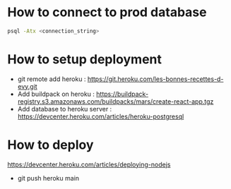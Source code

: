 # How to connect to prod database

```bash
psql -Atx <connection_string>
```

# How to setup deployment

- git remote add heroku : https://git.heroku.com/les-bonnes-recettes-d-evy.git
- Add buildpack on heroku : https://buildpack-registry.s3.amazonaws.com/buildpacks/mars/create-react-app.tgz
- Add database to heroku server : https://devcenter.heroku.com/articles/heroku-postgresql

# How to deploy

https://devcenter.heroku.com/articles/deploying-nodejs

- git push heroku main
